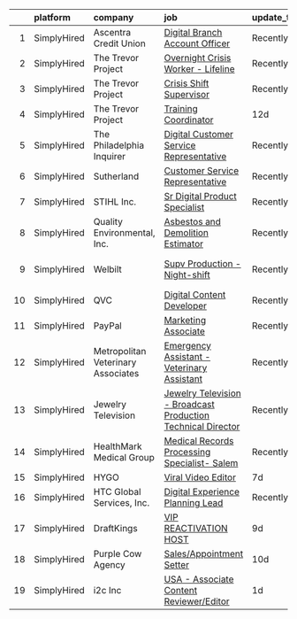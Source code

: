 

|    | platform    | company                            | job                                                                                                                                                                       | update_time   | location             |
|---:|:------------|:-----------------------------------|:--------------------------------------------------------------------------------------------------------------------------------------------------------------------------|:--------------|:---------------------|
|  1 | SimplyHired | Ascentra Credit Union              | [Digital Branch Account Officer](https://www.simplyhired.com/job/Finb4-TaRFMo48IXreNQdGgHy6dVQREDpsFOphFXgjAYDBz7qlKQ3w?q=digital+platform)                               | Recently      | Bettendorf, IA       |
|  2 | SimplyHired | The Trevor Project                 | [Overnight Crisis Worker - Lifeline](https://www.simplyhired.com/job/KnewJ-g_ECOnPUaegLEy_9kz_W9hLXv8F6b2scvgA1xp-fmAoVk2MA?q=digital+platform)                           | Recently      | United States        |
|  3 | SimplyHired | The Trevor Project                 | [Crisis Shift Supervisor](https://www.simplyhired.com/job/F6Gv5A5jCur6VxNSXBACSIffmTNW-OvJI_4y9ONT9hrj-LOs-yWkXg?q=digital+platform)                                      | Recently      | United States        |
|  4 | SimplyHired | The Trevor Project                 | [Training Coordinator](https://www.simplyhired.com/job/czdB0NRI4c3td_p7atit5L3yB2pmUEpUrJg6AwnqkDsgOwSnkq4ByQ?q=digital+platform)                                         | 12d           | United States        |
|  5 | SimplyHired | The Philadelphia Inquirer          | [Digital Customer Service Representative](https://www.simplyhired.com/job/_byEIQLqU4p2XjK5jHToR-FNX8J7B5HbGAbjMgkLwSFtKnW2Xezy7Q?q=digital+platform)                      | Recently      | Remote +1 location   |
|  6 | SimplyHired | Sutherland                         | [Customer Service Representative](https://www.simplyhired.com/job/UqRz4KsuHiLIP1UQazqCMjcQwpMQgo8SqWOdzJojfQFTh2UPlkeMaw?q=digital+platform)                              | Recently      | Remote               |
|  7 | SimplyHired | STIHL Inc.                         | [Sr Digital Product Specialist](https://www.simplyhired.com/job/ybUhLk8bn6SA2CoKKnP3YvxHXEp-BeLNPoTpLtot2CM9jXLqK8bRLw?q=digital+platform)                                | Recently      | Virginia Beach, VA   |
|  8 | SimplyHired | Quality Environmental, Inc.        | [Asbestos and Demolition Estimator](https://www.simplyhired.com/job/Xp28goQL8bI4DdsTIc2Kjjc6i45Qe6WuKmh6A-Ilm_89lSswagrnUw?q=digital+platform)                            | Recently      | Santa Fe Springs, CA |
|  9 | SimplyHired | Welbilt                            | [Supv Production -Night-shift](https://www.simplyhired.com/job/u1-KyGUq4-Um-nHbrxXY4VGxdoSfvy0Pu7uKLcG4xdyiLwONNNBcHw?q=digital+platform)                                 | Recently      | Mount Pleasant, MI   |
| 10 | SimplyHired | QVC                                | [Digital Content Developer](https://www.simplyhired.com/job/KGJaUS9wX_OT_qn2XqjLaNVnRtRgjhgXb_AKvGSiol5qQeCb4AcGbw?q=digital+platform)                                    | Recently      | West Chester, PA     |
| 11 | SimplyHired | PayPal                             | [Marketing Associate](https://www.simplyhired.com/job/WcEvlCzth5NGpIWrdigljETcn5H_19u2JKGkdXAujsfUKcNRmkvkLg?q=digital+platform)                                          | Recently      | Hawaii               |
| 12 | SimplyHired | Metropolitan Veterinary Associates | [Emergency Assistant - Veterinary Assistant](https://www.simplyhired.com/job/kySdG7N1i_2ZqQQxzI3_dOeuQ9K_xjh3Jx7gCU5d1IHq9wEH-rqZqQ?q=digital+platform)                   | Recently      | Norristown, PA       |
| 13 | SimplyHired | Jewelry Television                 | [Jewelry Television - Broadcast Production Technical Director](https://www.simplyhired.com/job/8MwlsQlki7K0k5JM_ekdxE4L4LoYqsbOdbdnOHu1yMZcbRlicvwc3A?q=digital+platform) | Recently      | Knoxville, TN        |
| 14 | SimplyHired | HealthMark Medical Group           | [Medical Records Processing Specialist- Salem](https://www.simplyhired.com/job/DTvYBCw26VW98qDg49Y1_KKT2o8f8KhxBAIkdhv1_oe2lvi5kqu9Vw?q=digital+platform)                 | Recently      | Remote               |
| 15 | SimplyHired | HYGO                               | [Viral Video Editor](https://www.simplyhired.com/job/gX6mCXO39iwvEWEp-EZt96s_21Sa4Ntva2wU8_rz4rfpRJznDXIpoA?q=digital+platform)                                           | 7d            | Remote               |
| 16 | SimplyHired | HTC Global Services, Inc.          | [Digital Experience Planning Lead](https://www.simplyhired.com/job/R8xmSAW_a-Iip833CbSTDzn48-pEuo1rbz1IPhCt4Xfj43JuwP8kTA?q=digital+platform)                             | Recently      | Wilmington, DE       |
| 17 | SimplyHired | DraftKings                         | [VIP REACTIVATION HOST](https://www.simplyhired.com/job/bhrG6MTnak2k7G3PJmzteshkKXlMSAsNTSNtb3fjlg6CkCrpQ_K5Cg?q=digital+platform)                                        | 9d            | Remote               |
| 18 | SimplyHired | Purple Cow Agency                  | [Sales/Appointment Setter](https://www.simplyhired.com/job/TMXXHQdRdybL-DQ_uHgrI3cd8ip8ZvO2K45TyHr6itGYG7pO31W-zw?q=digital+platform)                                     | 10d           | Remote               |
| 19 | SimplyHired | i2c Inc                            | [USA - Associate Content Reviewer/Editor](https://www.simplyhired.com/job/uttHC9R1ROtV6a-SqeUbul44z4WGbAT1zjsIRqigHec-qMJ0OZ882w?q=digital+platform)                      | 1d            | Remote               |